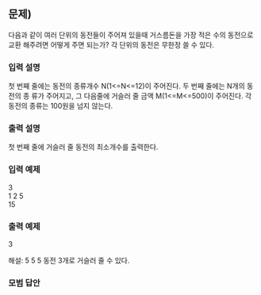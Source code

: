 ﻿## 문제)
다음과 같이 여러 단위의 동전들이 주어져 있을때 거스름돈을 가장 적은 수의 동전으로 교환
해주려면 어떻게 주면 되는가? 각 단위의 동전은 무한정 쓸 수 있다.

### 입력 설명
첫 번째 줄에는 동전의 종류개수 N(1<=N<=12)이 주어진다. 두 번째 줄에는 N개의 동전의 종
류가 주어지고, 그 다음줄에 거슬러 줄 금액 M(1<=M<=500)이 주어진다.
각 동전의 종류는 100원을 넘지 않는다.

### 출력 설명
첫 번째 줄에 거슬러 줄 동전의 최소개수를 출력한다.

### 입력 예제
3\
1 2 5\
15

### 출력 예제
3

해설: 5 5 5 동전 3개로 거슬러 줄 수 있다.

### 모범 답안
``` Cpp

```